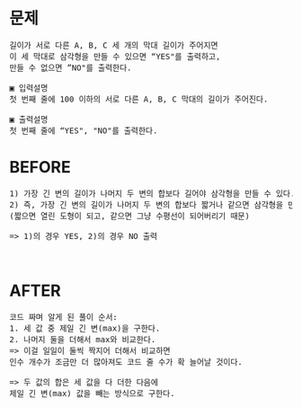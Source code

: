# 문제

<pre>
길이가 서로 다른 A, B, C 세 개의 막대 길이가 주어지면 
이 세 막대로 삼각형을 만들 수 있으면 “YES"를 출력하고, 
만들 수 없으면 ”NO"를 출력한다.

▣ 입력설명
첫 번째 줄에 100 이하의 서로 다른 A, B, C 막대의 길이가 주어진다.

▣ 출력설명
첫 번째 줄에 “YES", "NO"를 출력한다.
</pre>

# BEFORE

<pre>
1) 가장 긴 변의 길이가 나머지 두 변의 합보다 길어야 삼각형을 만들 수 있다.
2) 즉, 가장 긴 변의 길이가 나머지 두 변의 합보다 짧거나 같으면 삼각형을 만들 수 없다.
(짧으면 열린 도형이 되고, 같으면 그냥 수평선이 되어버리기 때문)

=> 1)의 경우 YES, 2)의 경우 NO 출력


</pre>

# AFTER

<pre>
코드 짜며 알게 된 풀이 순서:
1. 세 값 중 제일 긴 변(max)을 구한다.
2. 나머지 둘을 더해서 max와 비교한다.
=> 이걸 일일이 둘씩 짝지어 더해서 비교하면 
인수 개수가 조금만 더 많아져도 코드 줄 수가 확 늘어날 것이다.

=> 두 값의 합은 세 값을 다 더한 다음에 
제일 긴 변(max) 값을 빼는 방식으로 구한다.
</pre>

